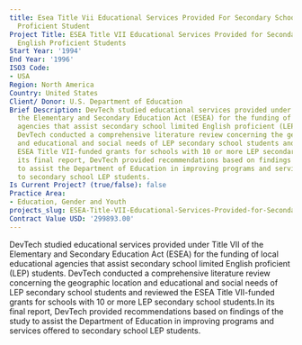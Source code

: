 ```yaml
---
title: Esea Title Vii Educational Services Provided For Secondary School Limited English
  Proficient Student
Project Title: ESEA Title VII Educational Services Provided for Secondary School Limited
  English Proficient Students
Start Year: '1994'
End Year: '1996'
ISO3 Code:
- USA
Region: North America
Country: United States
Client/ Donor: U.S. Department of Education
Brief Description: DevTech studied educational services provided under Title VII of
  the Elementary and Secondary Education Act (ESEA) for the funding of local educational
  agencies that assist secondary school limited English proficient (LEP) students.
  DevTech conducted a comprehensive literature review concerning the geographic location
  and educational and social needs of LEP secondary school students and reviewed the
  ESEA Title VII-funded grants for schools with 10 or more LEP secondary school students.In
  its final report, DevTech provided recommendations based on findings of the study
  to assist the Department of Education in improving programs and services offered
  to secondary school LEP students.
Is Current Project? (true/false): false
Practice Area:
- Education, Gender and Youth
projects_slug: ESEA-Title-VII-Educational-Services-Provided-for-Secondary-School-Limited-English-Proficient-Student
Contract Value USD: '299893.00'
---
```


DevTech studied educational services provided under Title VII of the Elementary and Secondary Education Act (ESEA) for the funding of local educational agencies that assist secondary school limited English proficient (LEP) students. DevTech conducted a comprehensive literature review concerning the geographic location and educational and social needs of LEP secondary school students and reviewed the ESEA Title VII-funded grants for schools with 10 or more LEP secondary school students.In its final report, DevTech provided recommendations based on findings of the study to assist the Department of Education in improving programs and services offered to secondary school LEP students.